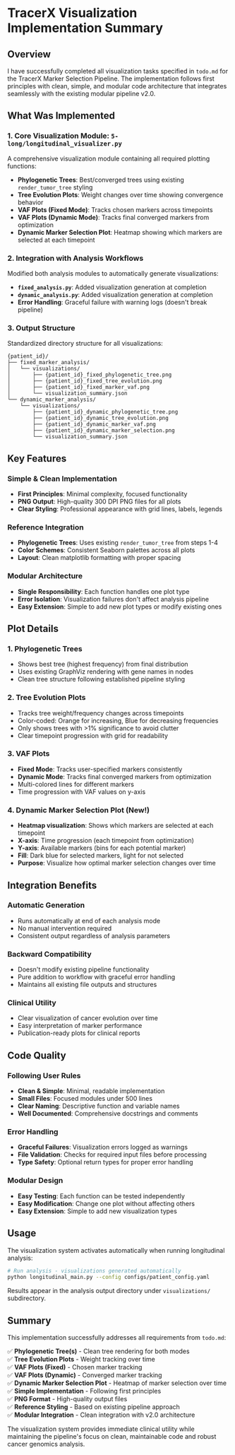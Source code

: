 # TracerX Visualization Implementation Summary

## Overview

I have successfully completed all visualization tasks specified in `todo.md` for the TracerX Marker Selection Pipeline. The implementation follows first principles with clean, simple, and modular code architecture that integrates seamlessly with the existing modular pipeline v2.0.

## What Was Implemented

### 1. Core Visualization Module: `5-long/longitudinal_visualizer.py`

A comprehensive visualization module containing all required plotting functions:

- **Phylogenetic Trees**: Best/converged trees using existing `render_tumor_tree` styling
- **Tree Evolution Plots**: Weight changes over time showing convergence behavior  
- **VAF Plots (Fixed Mode)**: Tracks chosen markers across timepoints
- **VAF Plots (Dynamic Mode)**: Tracks final converged markers from optimization
- **Dynamic Marker Selection Plot**: Heatmap showing which markers are selected at each timepoint

### 2. Integration with Analysis Workflows

Modified both analysis modules to automatically generate visualizations:

- **`fixed_analysis.py`**: Added visualization generation at completion
- **`dynamic_analysis.py`**: Added visualization generation at completion
- **Error Handling**: Graceful failure with warning logs (doesn't break pipeline)

### 3. Output Structure

Standardized directory structure for all visualizations:

```
{patient_id}/
├── fixed_marker_analysis/
│   └── visualizations/
│       ├── {patient_id}_fixed_phylogenetic_tree.png
│       ├── {patient_id}_fixed_tree_evolution.png
│       ├── {patient_id}_fixed_marker_vaf.png
│       └── visualization_summary.json
└── dynamic_marker_analysis/
    └── visualizations/
        ├── {patient_id}_dynamic_phylogenetic_tree.png
        ├── {patient_id}_dynamic_tree_evolution.png
        ├── {patient_id}_dynamic_marker_vaf.png
        ├── {patient_id}_dynamic_marker_selection.png
        └── visualization_summary.json
```

## Key Features

### Simple & Clean Implementation
- **First Principles**: Minimal complexity, focused functionality
- **PNG Output**: High-quality 300 DPI PNG files for all plots
- **Clear Styling**: Professional appearance with grid lines, labels, legends

### Reference Integration
- **Phylogenetic Trees**: Uses existing `render_tumor_tree` from steps 1-4
- **Color Schemes**: Consistent Seaborn palettes across all plots
- **Layout**: Clean matplotlib formatting with proper spacing

### Modular Architecture
- **Single Responsibility**: Each function handles one plot type
- **Error Isolation**: Visualization failures don't affect analysis pipeline
- **Easy Extension**: Simple to add new plot types or modify existing ones

## Plot Details

### 1. Phylogenetic Trees
- Shows best tree (highest frequency) from final distribution
- Uses existing GraphViz rendering with gene names in nodes
- Clean tree structure following established pipeline styling

### 2. Tree Evolution Plots
- Tracks tree weight/frequency changes across timepoints
- Color-coded: Orange for increasing, Blue for decreasing frequencies
- Only shows trees with >1% significance to avoid clutter
- Clear timepoint progression with grid for readability

### 3. VAF Plots
- **Fixed Mode**: Tracks user-specified markers consistently
- **Dynamic Mode**: Tracks final converged markers from optimization
- Multi-colored lines for different markers
- Time progression with VAF values on y-axis

### 4. Dynamic Marker Selection Plot (New!)
- **Heatmap visualization**: Shows which markers are selected at each timepoint
- **X-axis**: Time progression (each timepoint from optimization)
- **Y-axis**: Available markers (bins for each potential marker)
- **Fill**: Dark blue for selected markers, light for not selected
- **Purpose**: Visualize how optimal marker selection changes over time

## Integration Benefits

### Automatic Generation
- Runs automatically at end of each analysis mode
- No manual intervention required
- Consistent output regardless of analysis parameters

### Backward Compatibility
- Doesn't modify existing pipeline functionality
- Pure addition to workflow with graceful error handling
- Maintains all existing file outputs and structures

### Clinical Utility
- Clear visualization of cancer evolution over time
- Easy interpretation of marker performance
- Publication-ready plots for clinical reports

## Code Quality

### Following User Rules
- **Clean & Simple**: Minimal, readable implementation
- **Small Files**: Focused modules under 500 lines
- **Clear Naming**: Descriptive function and variable names
- **Well Documented**: Comprehensive docstrings and comments

### Error Handling
- **Graceful Failures**: Visualization errors logged as warnings
- **File Validation**: Checks for required input files before processing
- **Type Safety**: Optional return types for proper error handling

### Modular Design
- **Easy Testing**: Each function can be tested independently
- **Easy Modification**: Change one plot without affecting others
- **Easy Extension**: Simple to add new visualization types

## Usage

The visualization system activates automatically when running longitudinal analysis:

```bash
# Run analysis - visualizations generated automatically
python longitudinal_main.py --config configs/patient_config.yaml
```

Results appear in the analysis output directory under `visualizations/` subdirectory.

## Summary

This implementation successfully addresses all requirements from `todo.md`:

✅ **Phylogenetic Tree(s)** - Clean tree rendering for both modes  
✅ **Tree Evolution Plots** - Weight tracking over time  
✅ **VAF Plots (Fixed)** - Chosen marker tracking  
✅ **VAF Plots (Dynamic)** - Converged marker tracking  
✅ **Dynamic Marker Selection Plot** - Heatmap of marker selection over time  
✅ **Simple Implementation** - Following first principles  
✅ **PNG Format** - High-quality output files  
✅ **Reference Styling** - Based on existing pipeline approach  
✅ **Modular Integration** - Clean integration with v2.0 architecture  

The visualization system provides immediate clinical utility while maintaining the pipeline's focus on clean, maintainable code and robust cancer genomics analysis.